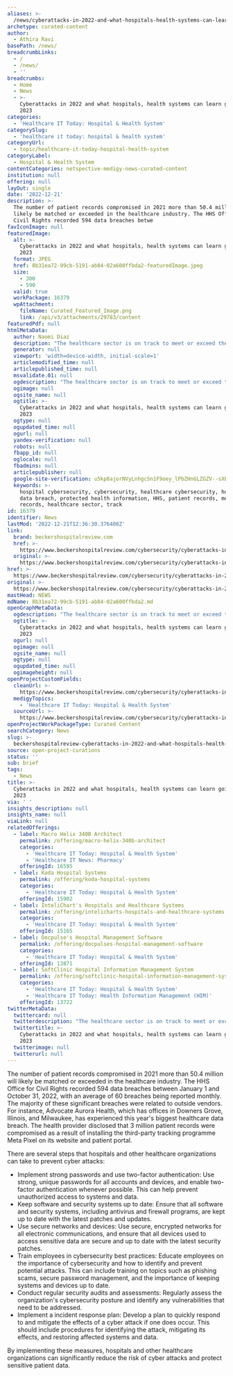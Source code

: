 ```yaml
---
aliases: >-
  /news/cyberattacks-in-2022-and-what-hospitals-health-systems-can-learn-going-into-2023
archetype: curated-content
author:
  - Athira Ravi
basePath: /news/
breadcrumbLinks:
  - /
  - /news/
  - ''
breadcrumbs:
  - Home
  - News
  - >-
    Cyberattacks in 2022 and what hospitals, health systems can learn going into
    2023
categories:
  - 'Healthcare IT Today: Hospital & Health System'
categorySlug:
  - 'healthcare it today: hospital & health system'
categoryUrl:
  - topic/healthcare-it-today-hospital-health-system
categoryLabel:
  - Hospital & Health System
contentCategories: netspective-medigy-news-curated-content
institution: null
offering: null
layOut: single
date: '2022-12-21'
description: >-
  The number of patient records compromised in 2021 more than 50.4 million will
  likely be matched or exceeded in the healthcare industry. The HHS Office for
  Civil Rights recorded 594 data breaches betwe
favIconImage: null
featuredImage:
  alt: >-
    Cyberattacks in 2022 and what hospitals, health systems can learn going into
    2023
  format: JPEG
  href: 8b31ea72-99cb-5191-ab84-02a600ffbda2-featuredImage.jpeg
  size:
    - 300
    - 590
  valid: true
  workPackage: 16379
  wpAttachment:
    fileName: Curated_Featured_Image.png
    link: /api/v3/attachments/29783/content
featuredPdf: null
htmlMetaData:
  author: Naomi Diaz
  description: "The healthcare sector is on track to meet or exceed the more than 50.4 million patient records that were breached in 2021.\_"
  generator: null
  viewport: 'width=device-width, initial-scale=1'
  articlemodified_time: null
  articlepublished_time: null
  msvalidate.01: null
  ogdescription: "The healthcare sector is on track to meet or exceed the more than 50.4 million patient records that were breached in 2021.\_"
  ogimage: null
  ogsite_name: null
  ogtitle: >-
    Cyberattacks in 2022 and what hospitals, health systems can learn going into
    2023
  ogtype: null
  ogupdated_time: null
  ogurl: null
  yandex-verification: null
  robots: null
  fbapp_id: null
  oglocale: null
  fbadmins: null
  articlepublisher: null
  google-site-verification: u5kp8ajorNVyLnhgcSn1F9oey_lPbZHnGLZGZV--sXE
  keywords: >-
    hospital cybersecurity, cybersecurity, healthcare cybersecurity, hospital
    data breach, protected health information, HHS, patient records, medical
    records, healthcare sector, track
id: 16379
identifier: News
lastMod: '2022-12-21T12:36:30.376408Z'
link:
  brand: beckershospitalreview.com
  href: >-
    https://www.beckershospitalreview.com/cybersecurity/cyberattacks-in-2022-and-what-hospitals-health-systems-can-learn-going-into-2023.html
  original: >-
    https://www.beckershospitalreview.com/cybersecurity/cyberattacks-in-2022-and-what-hospitals-health-systems-can-learn-going-into-2023.html
href: >-
  https://www.beckershospitalreview.com/cybersecurity/cyberattacks-in-2022-and-what-hospitals-health-systems-can-learn-going-into-2023.html
original: >-
  https://www.beckershospitalreview.com/cybersecurity/cyberattacks-in-2022-and-what-hospitals-health-systems-can-learn-going-into-2023.html
mastHead: NEWS
mdName: 8b31ea72-99cb-5191-ab84-02a600ffbda2.md
openGraphMetaData:
  ogdescription: "The healthcare sector is on track to meet or exceed the more than 50.4 million patient records that were breached in 2021.\_"
  ogtitle: >-
    Cyberattacks in 2022 and what hospitals, health systems can learn going into
    2023
  ogurl: null
  ogimage: null
  ogsite_name: null
  ogtype: null
  ogupdated_time: null
  ogimageheight: null
openProjectCustomFields:
  cleanUrl: >-
    https://www.beckershospitalreview.com/cybersecurity/cyberattacks-in-2022-and-what-hospitals-health-systems-can-learn-going-into-2023.html
  medigyTopics:
    - 'Healthcare IT Today: Hospital & Health System'
  sourceUrl: >-
    https://www.beckershospitalreview.com/cybersecurity/cyberattacks-in-2022-and-what-hospitals-health-systems-can-learn-going-into-2023.html
openProjectWorkPackageType: Curated Content
searchCategory: News
slug: >-
  beckershospitalreview-cyberattacks-in-2022-and-what-hospitals-health-systems-can-learn-going-into-2023
source: open-project-curations
status: ''
sub: brief
tags:
  - News
title: >-
  Cyberattacks in 2022 and what hospitals, health systems can learn going into
  2023
via: ' '
insights_description: null
insights_name: null
viaLink: null
relatedOfferings:
  - label: Macro Helix 340B Architect
    permalink: /offering/macro-helix-340b-architect
    categories:
      - 'Healthcare IT Today: Hospital & Health System'
      - 'Healthcare IT News: Pharmacy'
    offeringId: 16595
  - label: Koda Hospital Systems
    permalink: /offering/koda-hospital-systems
    categories:
      - 'Healthcare IT Today: Hospital & Health System'
    offeringId: 15902
  - label: InteliChart's Hospitals and Healthcare Systems
    permalink: /offering/intelicharts-hospitals-and-healthcare-systems
    categories:
      - 'Healthcare IT Today: Hospital & Health System'
    offeringId: 15165
  - label: Docpulse's Hospital Management Software
    permalink: /offering/docpulses-hospital-management-software
    categories:
      - 'Healthcare IT Today: Hospital & Health System'
    offeringId: 13871
  - label: SoftClinic Hospital Information Management System
    permalink: /offering/softclinic-hospital-information-management-system
    categories:
      - 'Healthcare IT Today: Hospital & Health System'
      - 'Healthcare IT Today: Health Information Management (HIM)'
    offeringId: 13722
twitterMetaData:
  twittercard: null
  twitterdescription: "The healthcare sector is on track to meet or exceed the more than 50.4 million patient records that were breached in 2021.\_"
  twittertitle: >-
    Cyberattacks in 2022 and what hospitals, health systems can learn going into
    2023
  twitterimage: null
  twitterurl: null
---
```

<p>The number of patient records compromised in 2021 more than 50.4 million will likely be matched or exceeded in the healthcare industry. The HHS Office for Civil Rights recorded 594 data breaches between January 1 and October 31, 2022, with an average of 60 breaches being reported monthly. The majority of these significant breaches were related to outside vendors. For instance, Advocate Aurora Health, which has offices in Downers Grove, Illinois, and Milwaukee, has experienced this year's biggest healthcare data breach. The health provider disclosed that 3 million patient records were compromised as a result of installing the third-party tracking programme Meta Pixel on its website and patient portal.&nbsp;</p><p>There are several steps that hospitals and other healthcare organizations can take to prevent cyber attacks:</p><ul><li>Implement strong passwords and use two-factor authentication: Use strong, unique passwords for all accounts and devices, and enable two-factor authentication whenever possible. This can help prevent unauthorized access to systems and data.</li><li>Keep software and security systems up to date: Ensure that all software and security systems, including antivirus and firewall programs, are kept up to date with the latest patches and updates.</li><li>Use secure networks and devices: Use secure, encrypted networks for all electronic communications, and ensure that all devices used to access sensitive data are secure and up to date with the latest security patches.</li><li>Train employees in cybersecurity best practices: Educate employees on the importance of cybersecurity and how to identify and prevent potential attacks. This can include training on topics such as phishing scams, secure password management, and the importance of keeping systems and devices up to date.</li><li>Conduct regular security audits and assessments: Regularly assess the organization's cybersecurity posture and identify any vulnerabilities that need to be addressed.</li><li>Implement a incident response plan: Develop a plan to quickly respond to and mitigate the effects of a cyber attack if one does occur. This should include procedures for identifying the attack, mitigating its effects, and restoring affected systems and data.</li></ul><p>By implementing these measures, hospitals and other healthcare organizations can significantly reduce the risk of cyber attacks and protect sensitive patient data.</p>